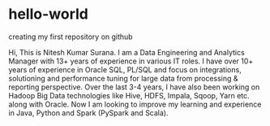 # hello-world
creating my first repository on github

Hi, This is Nitesh Kumar Surana. I am a Data Engineering and Analytics Manager with 13+ years of experience in various IT roles.
I have over 10+ years of experience in Oracle SQL, PL/SQL and focus on integrations, solutioning and performance tuning for large data from processing & reporting perspective.
Over the last 3-4 years, I have also been working on Hadoop Big Data technologies like Hive, HDFS, Impala, Sqoop, Yarn etc. along with Oracle.
Now I am looking to improve my learning and experience in Java, Python and Spark (PySpark and Scala).
